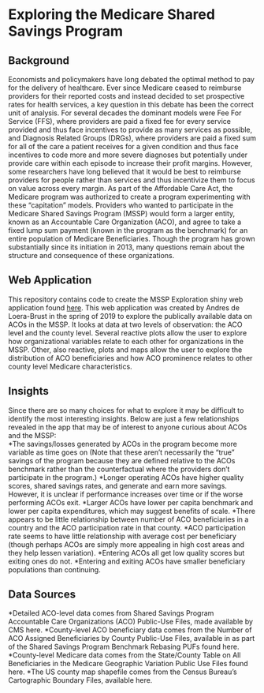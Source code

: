 # Exploring the Medicare Shared Savings Program

## Background

Economists and policymakers have long debated the optimal method to pay for the delivery of healthcare. Ever since Medicare ceased to reimburse providers for their reported costs and instead decided to set prospective rates for health services, a key question in this debate has been the correct unit of analysis. For several decades the dominant models were Fee For Service (FFS), where providers are paid a fixed fee for every service provided and thus face incentives to provide as many services as possible, and Diagnosis Related Groups (DRGs), where providers are paid a fixed sum for all of the care a patient receives for a given condition and thus face incentives to code more and more severe diagnoses but potentially under provide care within each episode to increase their profit margins. However, some researchers have long believed that it would be best to reimburse providers for people rather than services and thus incentivize them to focus on value across every margin. As part of the Affordable Care Act, the Medicare program was authorized to create a program experimenting with these “capitation” models. Providers who wanted to participate in the Medicare Shared Savings Program (MSSP) would form a larger entity, known as an Accountable Care Organization (ACO), and agree to take a fixed lump sum payment (known in the program as the benchmark) for an entire population of Medicare Beneficiaries. Though the program has grown substantially since its initiation in 2013, many questions remain about the structure and consequence of these organizations. 

## Web Application 

This repository contains code to create the MSSP Exploration shiny web application found [here](https://andres-deloera.shinyapps.io/ACO_Exploration/). This web application was created by Andres de Loera-Brust in the spring of 2019 to explore the publically available data on ACOs in the MSSP. It looks at data at two levels of observation: the ACO level and the county level. Several reactive plots allow the user to explore how organizational variables relate to each other for organizations in the MSSP. Other, also reactive, plots and maps allow the user to explore the distribution of ACO beneficiaries and how ACO prominence relates to other county level Medicare characteristics. 

## Insights

Since there are so many choices for what to explore it may be difficult to identify the most interesting insights. Below are just a few relationships revealed in the app that may be of interest to anyone curious about ACOs and the MSSP:  
*The savings/losses generated by ACOs in the program become more variable as time goes on (Note that these aren’t necessarily the “true” savings of the program because they are defined relative to the ACOs benchmark rather than the counterfactual where the providers don’t participate in the program.)
*Longer operating ACOs have higher quality scores, shared savings rates, and generate and earn more savings. However, it is unclear if performance increases over time or if the worse performing ACOs exit. 
*Larger ACOs have lower per capita benchmark and lower per capita expenditures, which may suggest benefits of scale. 
*There appears to be little relationship between number of ACO beneficiaries in a country and the ACO participation rate in that county. 
*ACO participation rate seems to have little relationship with average cost per beneficiary (though perhaps ACOs are simply more appealing in high cost areas and they help lessen variation). 
*Entering ACOs all get low quality scores but exiting ones do not. 
*Entering and exiting ACOs have smaller beneficiary populations than continuing. 

## Data Sources

*Detailed ACO-level data comes from Shared Savings Program Accountable Care Organizations (ACO) Public-Use Files, made available by CMS here. 
*County-level ACO beneficiary data comes from the Number of ACO Assigned Beneficiaries by County Public-Use Files, available in as part of the Shared Savings Program Benchmark Rebasing PUFs found here. 
*County-level Medicare data comes from the State/County Table on All Beneficiaries in the Medicare Geographic Variation Public Use Files found here.
*The US county map shapefile comes from the Census Bureau’s Cartographic Boundary Files, available here.

